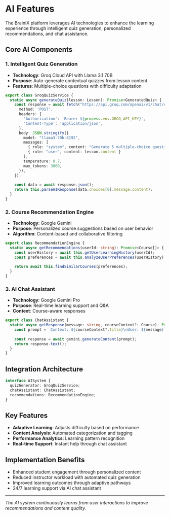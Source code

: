 # AI Features

The BrainiX platform leverages AI technologies to enhance the learning experience through intelligent quiz generation, personalized recommendations, and chat assistance.

## Core AI Components

### 1. Intelligent Quiz Generation
- **Technology**: Groq Cloud API with Llama 3.1 70B
- **Purpose**: Auto-generate contextual quizzes from lesson content
- **Features**: Multiple-choice questions with difficulty adaptation

```typescript
export class GroqQuizService {
  static async generateQuiz(lesson: Lesson): Promise<GeneratedQuiz> {
    const response = await fetch("https://api.groq.com/openai/v1/chat/completions", {
      method: 'POST',
      headers: {
        'Authorization': `Bearer ${process.env.GROQ_API_KEY}`,
        'Content-Type': 'application/json',
      },
      body: JSON.stringify({
        model: "llama3-70b-8192",
        messages: [
          { role: "system", content: "Generate 5 multiple-choice questions..." },
          { role: "user", content: lesson.content }
        ],
        temperature: 0.7,
        max_tokens: 3000,
      }),
    });
    
    const data = await response.json();
    return this.parseAIResponse(data.choices[0].message.content);
  }
}
```

### 2. Course Recommendation Engine
- **Technology**: Google Gemini
- **Purpose**: Personalized course suggestions based on user behavior
- **Algorithm**: Content-based and collaborative filtering

```typescript
export class RecommendationEngine {
  static async getRecommendations(userId: string): Promise<Course[]> {
    const userHistory = await this.getUserLearningHistory(userId);
    const preferences = await this.analyzeUserPreferences(userHistory);
    
    return await this.findSimilarCourses(preferences);
  }
}
```

### 3. AI Chat Assistant
- **Technology**: Google Gemini Pro
- **Purpose**: Real-time learning support and Q&A
- **Context**: Course-aware responses

```typescript
export class ChatAssistant {
  static async getResponse(message: string, courseContext?: Course): Promise<string> {
    const prompt = `Context: ${courseContext?.title}\nUser: ${message}`;
    
    const response = await gemini.generateContent(prompt);
    return response.text();
  }
}
```

## Integration Architecture

```typescript
interface AISystem {
  quizGenerator: GroqQuizService;
  chatAssistant: ChatAssistant;
  recommendations: RecommendationEngine;
}
```

## Key Features

- **Adaptive Learning**: Adjusts difficulty based on performance
- **Content Analysis**: Automated categorization and tagging
- **Performance Analytics**: Learning pattern recognition
- **Real-time Support**: Instant help through chat assistant

## Implementation Benefits

- Enhanced student engagement through personalized content
- Reduced instructor workload with automated quiz generation
- Improved learning outcomes through adaptive pathways
- 24/7 learning support via AI chat assistant

---

*The AI system continuously learns from user interactions to improve recommendations and content quality.*
